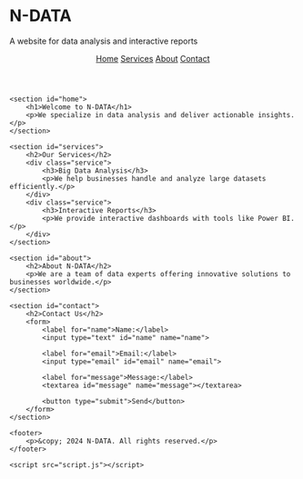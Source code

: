 # N-DATA
A website for data analysis and interactive reports


<!DOCTYPE html>
<html lang="en" dir="ltr">
<head>
    <meta charset="UTF-8">
    <meta name="viewport" content="width=device-width, initial-scale=1.0">
    <title>N-DATA - Data Analysis</title>
    <link rel="stylesheet" href="style.css">
</head>
<body>
    <header>
        <div class="navbar">
            <a href="#">Home</a>
            <a href="#services">Services</a>
            <a href="#about">About</a>
            <a href="#contact">Contact</a>
        </div>
    </header>

    <section id="home">
        <h1>Welcome to N-DATA</h1>
        <p>We specialize in data analysis and deliver actionable insights.</p>
    </section>

    <section id="services">
        <h2>Our Services</h2>
        <div class="service">
            <h3>Big Data Analysis</h3>
            <p>We help businesses handle and analyze large datasets efficiently.</p>
        </div>
        <div class="service">
            <h3>Interactive Reports</h3>
            <p>We provide interactive dashboards with tools like Power BI.</p>
        </div>
    </section>

    <section id="about">
        <h2>About N-DATA</h2>
        <p>We are a team of data experts offering innovative solutions to businesses worldwide.</p>
    </section>

    <section id="contact">
        <h2>Contact Us</h2>
        <form>
            <label for="name">Name:</label>
            <input type="text" id="name" name="name">
            
            <label for="email">Email:</label>
            <input type="email" id="email" name="email">

            <label for="message">Message:</label>
            <textarea id="message" name="message"></textarea>

            <button type="submit">Send</button>
        </form>
    </section>

    <footer>
        <p>&copy; 2024 N-DATA. All rights reserved.</p>
    </footer>

    <script src="script.js"></script>
</body>
</html>
